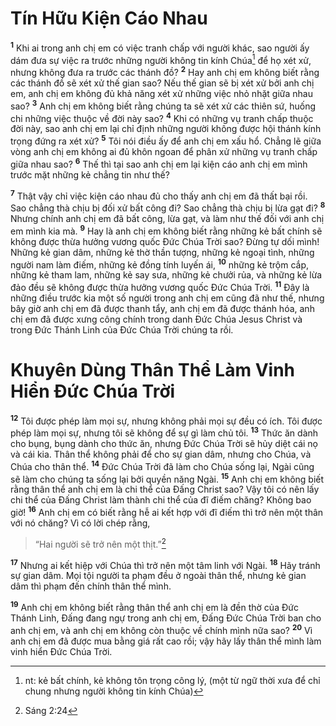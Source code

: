 # Tín Hữu Kiện Cáo Nhau
<sup><b>1</b></sup> Khi ai trong anh chị em có việc tranh chấp với người khác, sao người ấy dám đưa sự việc ra trước những người không tin kính Chúa[^1-3785d35c-e782-4b9f-8a2e-0ddcd2587f1c] để họ xét xử, nhưng không đưa ra trước các thánh đồ? <sup><b>2</b></sup> Hay anh chị em không biết rằng các thánh đồ sẽ xét xử thế gian sao? Nếu thế gian sẽ bị xét xử bởi anh chị em, anh chị em không đủ khả năng xét xử những việc nhỏ nhặt giữa nhau sao? <sup><b>3</b></sup> Anh chị em không biết rằng chúng ta sẽ xét xử các thiên sứ, huống chi những việc thuộc về đời này sao? <sup><b>4</b></sup> Khi có những vụ tranh chấp thuộc đời này, sao anh chị em lại chỉ định những người không được hội thánh kính trọng đứng ra xét xử? <sup><b>5</b></sup> Tôi nói điều ấy để anh chị em xấu hổ. Chẳng lẽ giữa vòng anh chị em không ai đủ khôn ngoan để phân xử những vụ tranh chấp giữa nhau sao? <sup><b>6</b></sup> Thế thì tại sao anh chị em lại kiện cáo anh chị em mình trước mặt những kẻ chẳng tin như thế?

<sup><b>7</b></sup> Thật vậy chỉ việc kiện cáo nhau đủ cho thấy anh chị em đã thất bại rồi. Sao chẳng thà chịu bị đối xử bất công đi? Sao chẳng thà chịu bị lừa gạt đi? <sup><b>8</b></sup> Nhưng chính anh chị em đã bất công, lừa gạt, và làm như thế đối với anh chị em mình kia mà. <sup><b>9</b></sup> Hay là anh chị em không biết rằng những kẻ bất chính sẽ không được thừa hưởng vương quốc Ðức Chúa Trời sao? Ðừng tự dối mình! Những kẻ gian dâm, những kẻ thờ thần tượng, những kẻ ngoại tình, những người nam làm điếm, những kẻ đồng tính luyến ái, <sup><b>10</b></sup> những kẻ trộm cắp, những kẻ tham lam, những kẻ say sưa, những kẻ chưởi rủa, và những kẻ lừa đảo đều sẽ không được thừa hưởng vương quốc Ðức Chúa Trời. <sup><b>11</b></sup> Ðây là những điều trước kia một số người trong anh chị em cũng đã như thế, nhưng bây giờ anh chị em đã được thanh tẩy, anh chị em đã được thánh hóa, anh chị em đã được xưng công chính trong danh Ðức Chúa Jesus Christ và trong Ðức Thánh Linh của Ðức Chúa Trời chúng ta rồi.

# Khuyên Dùng Thân Thể Làm Vinh Hiển Ðức Chúa Trời
<sup><b>12</b></sup> Tôi được phép làm mọi sự, nhưng không phải mọi sự đều có ích. Tôi được phép làm mọi sự, nhưng tôi sẽ không để sự gì làm chủ tôi. <sup><b>13</b></sup> Thức ăn dành cho bụng, bụng dành cho thức ăn, nhưng Ðức Chúa Trời sẽ hủy diệt cái nọ và cái kia. Thân thể không phải để cho sự gian dâm, nhưng cho Chúa, và Chúa cho thân thể. <sup><b>14</b></sup> Ðức Chúa Trời đã làm cho Chúa sống lại, Ngài cũng sẽ làm cho chúng ta sống lại bởi quyền năng Ngài. <sup><b>15</b></sup> Anh chị em không biết rằng thân thể anh chị em là chi thể của Ðấng Christ sao? Vậy tôi có nên lấy chi thể của Ðấng Christ làm thành chi thể của đĩ điếm chăng? Không bao giờ! <sup><b>16</b></sup> Anh chị em có biết rằng hễ ai kết hợp với đĩ điếm thì trở nên một thân với nó chăng? Vì có lời chép rằng,

> “Hai người sẽ trở nên một thịt.”[^1@-3785d35c-e782-4b9f-8a2e-0ddcd2587f1c]

<sup><b>17</b></sup> Nhưng ai kết hiệp với Chúa thì trở nên một tâm linh với Ngài. <sup><b>18</b></sup> Hãy tránh sự gian dâm. Mọi tội người ta phạm đều ở ngoài thân thể, nhưng kẻ gian dâm thì phạm đến chính thân thể mình.

<sup><b>19</b></sup> Anh chị em không biết rằng thân thể anh chị em là đền thờ của Ðức Thánh Linh, Ðấng đang ngự trong anh chị em, Ðấng Ðức Chúa Trời ban cho anh chị em, và anh chị em không còn thuộc về chính mình nữa sao? <sup><b>20</b></sup> Vì anh chị em đã được mua bằng giá rất cao rồi; vậy hãy lấy thân thể mình làm vinh hiển Ðức Chúa Trời.

[^1-3785d35c-e782-4b9f-8a2e-0ddcd2587f1c]: nt: kẻ bất chính, kẻ không tôn trọng công lý, (một từ ngữ thời xưa để chỉ chung nhưng người không tin kính Chúa)
[^1@-3785d35c-e782-4b9f-8a2e-0ddcd2587f1c]: Sáng 2:24